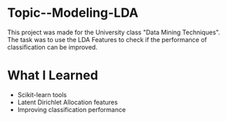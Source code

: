 # Topic--Modeling-LDA

This project was made for the University class "Data Mining Techniques".
The task was to use the LDA Features to check if the performance of classification can be improved. 

# What I Learned

* Scikit-learn tools
* Latent Dirichlet Allocation features
* Improving classification performance
